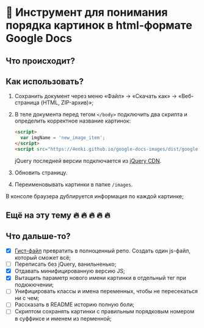 # 📑 Инструмент для понимания порядка картинок в html-формате Google Docs

## Что происходит?

## Как использовать?

1. Сохранить документ через меню «Файл» → «Скачать как» → «Веб-страница (HTML, ZIP-архив)»;
1. В теле документа перед тегом `</body>` подключить два скрипта и определить корректное название картинок:

   ```html
   <script>
     var imgName = 'new_image_item';
   </script>
   <script src="https://4enki.github.io/google-docs-images/dist/google-docs-images.min.js"></script>
   ```

   jQuery последней версии подключается из [jQuery CDN](https://code.jquery.com/).
1. Обновить страницу.
1. Переименовывать картинки в папке `/images`.

В консоле браузера дублируется информация по каждой картинке;

## Ещё на эту тему 🔥 🔥 🔥 🔥 🔥

## Что дальше-то?

- [x] [Гист-файл](https://gist.github.com/4enki/441700b964e85bbca1c3d50f53887b79) превратить в полноценный репо. Создать один js-файл, который сможет всё;
- [ ] Переписать без jQuery, ванильненько;
- [x] Отдавать минифицированную версию JS;
- [x] Вытащить параметр нового имени картинки в отдельный тег при подюкючении;
- [ ] Унифицировать классы и имена переменных, чтобы не пересекаться ни с чем;
- [ ] Рассказать в README историю полную боли;
- [ ] Скриптом сохранять картинки с правильным порядковым номером в суффиксе и именем из перменной;
